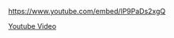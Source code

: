 https://www.youtube.com/embed/lP9PaDs2xgQ

<a href="https://www.youtube.com/watch?v=iNPCQYRf_rk" target="_blank" rel="noopener noreferrer nofollow"><i class="fa fa-youtube"></i> Youtube Video</a>
